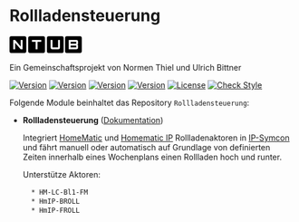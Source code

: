 # Rollladensteuerung  

[![Image](imgs/ntub_logo.png)](https://github.com/ubittner/Heizkoerperthermostatsteuerung)  

Ein Gemeinschaftsprojekt von Normen Thiel und Ulrich Bittner  

[![Version](https://img.shields.io/badge/Symcon_Version-5.2>-red.svg)](https://www.symcon.de/service/dokumentation/entwicklerbereich/sdk-tools/sdk-php/)
[![Version](https://img.shields.io/badge/Modul_Version-1.00-blue.svg)]()
[![Version](https://img.shields.io/badge/Modul_Build-6-blue.svg)]()
[![Version](https://img.shields.io/badge/Code-PHP-blue.svg)]()
[![License](https://img.shields.io/badge/License-CC%20BY--NC--SA%204.0-green.svg)](https://creativecommons.org/licenses/by-nc-sa/4.0/)
[![Check Style](https://github.com/ubittner/Rollladensteuerung/workflows/Check%20Style/badge.svg)](https://github.com/ubittner/KaminRollladensteuerung/actions)  

Folgende Module beinhaltet das Repository `Rollladensteuerung`:  

- __Rollladensteuerung__ ([Dokumentation](Rollladensteuerung))  

	Integriert [HomeMatic](https://www.eq-3.de/produkte/homematic/rolllaeden-und-markisen.html) und [Homematic IP](https://www.homematic-ip.com/produkte/rolllaeden-jalousien-und-markisen.html) Rollladenaktoren in [IP-Symcon](https://www.symcon.de) und fährt manuell oder automatisch auf Grundlage von definierten Zeiten innerhalb eines Wochenplans einen Rollladen hoch und runter.  
	
	Unterstütze Aktoren:  
    
        * HM-LC-Bl1-FM
        * HmIP-BROLL
        * HmIP-FROLL